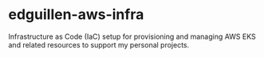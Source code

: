 # edguillen-aws-infra
Infrastructure as Code (IaC) setup for provisioning and managing AWS EKS and related resources to support my personal projects.
